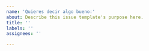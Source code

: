 ```yaml
---
name: 'Quieres decir algo bueno:'
about: Describe this issue template's purpose here.
title: ''
labels: ''
assignees: ''

---
```



